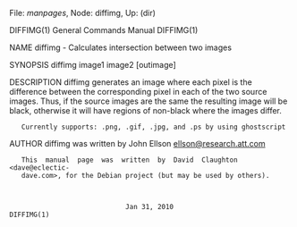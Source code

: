 File: *manpages*,  Node: diffimg,  Up: (dir)

DIFFIMG(1)                  General Commands Manual                 DIFFIMG(1)



NAME
       diffimg - Calculates intersection between two images

SYNOPSIS
       diffimg image1 image2 [outimage]

DESCRIPTION
       diffimg  generates  an image where each pixel is the difference between
       the corresponding pixel in each of the two source images.  Thus, if the
       source images are the same the resulting image will be black, otherwise
       it will have regions of non-black where the images differ.

       Currently supports: .png, .gif, .jpg, and .ps by using ghostscript

AUTHOR
       diffimg was written by John Ellson <ellson@research.att.com>

       This  manual  page  was  written  by  David  Claughton  <dave@eclectic‐
       dave.com>, for the Debian project (but may be used by others).



                                 Jan 31, 2010                       DIFFIMG(1)
